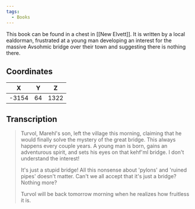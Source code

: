 ```yaml
---
tags:
  - Books
---
```


This book can be found in a chest in [[New Elvett]]. It is written by a local ealdorman, frustrated at a young man developing an interest for the massive Avsohmic bridge over their town and suggesting there is nothing there.

## Coordinates
| **X** | **Y** | **Z** |
| :---: | :---: | :---: |
| -3154 |  64   | 1322  |

## Transcription
> Turvol, Marehl's son, left the village this morning, claiming that he would finally solve the mystery of the great bridge. This always happens every couple years. A young man is born, gains an adventurous spirit, and sets his eyes on that kehf'ml bridge. I don't understand the interest!
>
> It's just a stupid bridge! All this nonsense about 'pylons' and 'ruined pipes' doesn't matter. Can't we all accept that it's just a bridge? Nothing more?
>
> Turvol will be back tomorrow morning when he realizes how fruitless it is.

